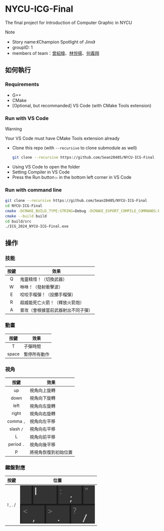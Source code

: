 # NYCU-ICG-Final
The final project for Introduction of Computer Graphic in NYCU

> [!NOTE]
> 
> - Story name:《Champion Spotlight of Jinx》
> - groupID: 1
> - members of team：[曾紹幃](https://github.com/fakraze)、[林悦揚](https://github.com/yangerder)、[何義翔](https://github.com/Sean20405)

## 如何執行
### Requirements
- G++
- CMake
- [Optional, but recommanded] VS Code (with CMake Tools extension)

### Run with VS Code
> [!WARNING]
>
> Your VS Code must have CMake Tools extension already

- Clone this repo (with `--recursive` to clone submodule as well)
    ```bash
    git clone --recursive https://github.com/Sean20405/NYCU-ICG-Final
    ```
- Using VS Code to open the folder
- Setting Compiler in VS Code
- Press the Run button `▷` in the bottom left corner in VS Code

### Run with command line
```bash
git clone --recursive https://github.com/Sean20405/NYCU-ICG-Final
cd NYCU-ICG-Final
cmake -DCMAKE_BUILD_TYPE:STRING=Debug -DCMAKE_EXPORT_COMPILE_COMMANDS:BOOL=TRUE --no-warn-unused-cli -SNYCU-ICG-Final -BNYCU-ICG-Final/build -G Ninja
cmake --build build
cd build/src
./ICG_2024_NYCU-ICG-Final.exe
```

## 操作
### 技能
| 按鍵 | 效果 |
| :-: | --- |
| Q | 鬼靈精怪！（切換武器） |
| W | 咻咻！（發射衝擊波） |
| E | 咬咬手榴彈！（投擲手榴彈） |
| R | 超威能死亡火箭！（釋放火箭炮） |
| A | 普攻（會根據當前武器射出不同子彈） |

### 動畫
| 按鍵 | 效果 |
| :-: | --- |
| T | 子彈時間 |
| space | 暫停所有動作 |

### 視角
| 按鍵 | 效果 |
| :-: | --- |
| up | 視角向上旋轉 |
| down | 視角向下旋轉 |
| left | 視角向左旋轉 |
| right | 視角向右旋轉 |
| comma `,` | 視角向左平移 |
| slash `/` | 視角向右平移 |
| L | 視角向前平移 |
| period `.` | 視角向後平移 |
| P | 將視角恢復到初始位置 |

### 鍵盤對應
| 按鍵 | 位置 |
| :-: | --- |
| l , . / | ![alt text](image.png) |
